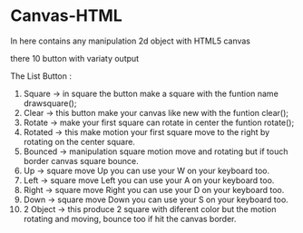 # Canvas-HTML
In here contains any manipulation 2d object with HTML5 canvas

there 10 button with variaty output

The List Button :
1. Square 
-> in square the button make a square with the funtion name drawsquare();
2. Clear
-> this button make your canvas like new with the funtion clear();
3. Rotate
-> make your first square can rotate in center the funtion rotate();
4. Rotated
-> this make motion your first square move to the right by rotating on the center square.
5. Bounced
-> manipulation square motion move and rotating but if touch border canvas square bounce.
6. Up
-> square move Up you can use your W on your keyboard too.
7. Left
-> square move Left you can use your A on your keyboard too.
8. Right
-> square move Right you can use your D on your keyboard too.
9. Down
-> square move Down you can use your S on your keyboard too.
10. 2 Object
-> this produce 2 square with diferent color but the motion rotating and moving, bounce too if hit the canvas border.

